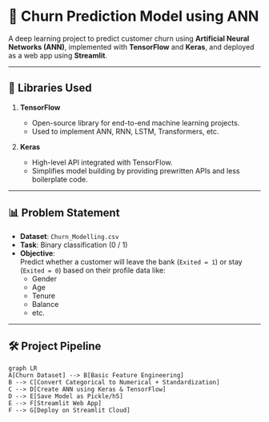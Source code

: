 # 🔄 Churn Prediction Model using ANN

A deep learning project to predict customer churn using **Artificial Neural Networks (ANN)**, implemented with **TensorFlow** and **Keras**, and deployed as a web app using **Streamlit**.

---

## 🧠 Libraries Used

1. **TensorFlow**  
   - Open-source library for end-to-end machine learning projects.  
   - Used to implement ANN, RNN, LSTM, Transformers, etc.

2. **Keras**  
   - High-level API integrated with TensorFlow.  
   - Simplifies model building by providing prewritten APIs and less boilerplate code.

---

## 📊 Problem Statement

- **Dataset**: `Churn_Modelling.csv`
- **Task**: Binary classification (0 / 1)
- **Objective**:  
  Predict whether a customer will leave the bank (`Exited = 1`) or stay (`Exited = 0`) based on their profile data like:
  - Gender
  - Age
  - Tenure
  - Balance
  - etc.

---

## 🛠 Project Pipeline

```mermaid
graph LR
A[Churn Dataset] --> B[Basic Feature Engineering]
B --> C[Convert Categorical to Numerical + Standardization]
C --> D[Create ANN using Keras & TensorFlow]
D --> E[Save Model as Pickle/h5]
E --> F[Streamlit Web App]
F --> G[Deploy on Streamlit Cloud]
